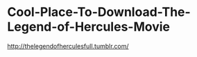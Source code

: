Cool-Place-To-Download-The-Legend-of-Hercules-Movie
===================================================

http://thelegendofherculesfull.tumblr.com/
